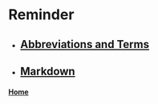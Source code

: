 # Reminder

- ## [Abbreviations and Terms](https://fjulien.github.io/My-book/reminder/abbreviations-and-terms)
- ## [Markdown](https://fjulien.github.io/My-book/reminder/markdown)

#### [Home](https://fjulien.github.io/My-book)
